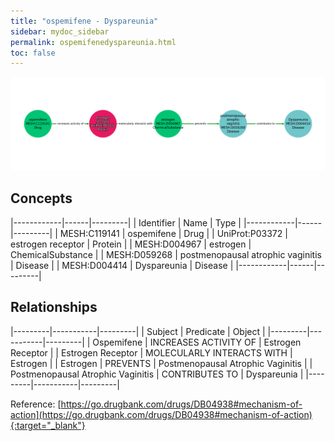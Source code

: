 ```yaml
---
title: "ospemifene - Dyspareunia"
sidebar: mydoc_sidebar
permalink: ospemifenedyspareunia.html
toc: false 
---
```


![Path Visualization](/images/ospemifenedyspareunia.png)

## Concepts

|------------|------|---------|
| Identifier | Name | Type    |
|------------|------|---------|
| MESH:C119141 | ospemifene | Drug |
| UniProt:P03372 | estrogen receptor | Protein |
| MESH:D004967 | estrogen | ChemicalSubstance |
| MESH:D059268 | postmenopausal atrophic vaginitis | Disease |
| MESH:D004414 | Dyspareunia | Disease |
|------------|------|---------|

## Relationships

|---------|-----------|---------|
| Subject | Predicate | Object  |
|---------|-----------|---------|
| Ospemifene | INCREASES ACTIVITY OF | Estrogen Receptor |
| Estrogen Receptor | MOLECULARLY INTERACTS WITH | Estrogen |
| Estrogen | PREVENTS | Postmenopausal Atrophic Vaginitis |
| Postmenopausal Atrophic Vaginitis | CONTRIBUTES TO | Dyspareunia |
|---------|-----------|---------|

Reference: [https://go.drugbank.com/drugs/DB04938#mechanism-of-action](https://go.drugbank.com/drugs/DB04938#mechanism-of-action){:target="_blank"}
